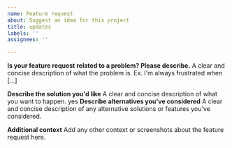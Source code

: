 ```yaml
---
name: Feature request
about: Suggest an idea for this project
title: updates
labels: ''
assignees: ''

---
```


**Is your feature request related to a problem? Please describe.**
A clear and concise description of what the problem is. Ex. I'm always frustrated when [...]

**Describe the solution you'd like**
A clear and concise description of what you want to happen.
 yes
**Describe alternatives you've considered**
A clear and concise description of any alternative solutions or features you've considered.

**Additional context**
Add any other context or screenshots about the feature request here.
